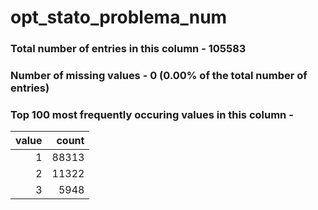 
# opt_stato_problema_num

### Total number of entries in this column - 105583

### Number of missing values - 0 (0.00% of the total number of entries)

### Top 100 most frequently occuring values in this column -

|   value |   count |
|--------:|--------:|
|       1 |   88313 |
|       2 |   11322 |
|       3 |    5948 |
